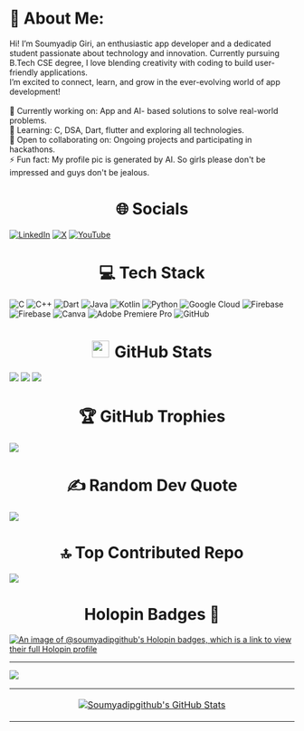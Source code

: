 # 💫 About Me:
Hi! I’m Soumyadip Giri, an enthusiastic app developer and a dedicated student passionate about technology and innovation. Currently pursuing B.Tech CSE degree, I love blending creativity with coding to build user-friendly applications.<br>I’m excited to connect, learn, and grow in the ever-evolving world of app development!<br><br>🔭 Currently working on: App and AI- based solutions to solve real-world problems.<br>🌱 Learning: C, DSA, Dart, flutter and exploring all technologies.<br>🤝 Open to collaborating on:  Ongoing projects and participating in hackathons.<br>⚡ Fun fact: My profile pic is generated by AI. So girls please don't be impressed and guys don't be jealous.


## <h1 align="center">🌐 Socials </h1>
[![LinkedIn](https://img.shields.io/badge/LinkedIn-%230077B5.svg?logo=linkedin&logoColor=white)](https://linkedin.com/in/soumyadip-giri-k)   [![X](https://img.shields.io/badge/X-black.svg?logo=X&logoColor=white)](https://x.com/bstsoumyadip123)   [![YouTube](https://img.shields.io/badge/YouTube-%23FF0000.svg?logo=YouTube&logoColor=white)](https://youtube.com/@lifeCaptured0895) 

# <h1 align="center">💻 Tech Stack </h1>
![C](https://img.shields.io/badge/c-%2300599C.svg?style=plastic&logo=c&logoColor=white) ![C++](https://img.shields.io/badge/c++-%2300599C.svg?style=plastic&logo=c%2B%2B&logoColor=white) ![Dart](https://img.shields.io/badge/dart-%230175C2.svg?style=plastic&logo=dart&logoColor=white) ![Java](https://img.shields.io/badge/java-%23ED8B00.svg?style=plastic&logo=openjdk&logoColor=white) ![Kotlin](https://img.shields.io/badge/kotlin-%237F52FF.svg?style=plastic&logo=kotlin&logoColor=white) ![Python](https://img.shields.io/badge/python-3670A0?style=plastic&logo=python&logoColor=ffdd54) ![Google Cloud](https://img.shields.io/badge/GoogleCloud-%234285F4.svg?style=plastic&logo=google-cloud&logoColor=white) ![Firebase](https://img.shields.io/badge/firebase-%23039BE5.svg?style=plastic&logo=firebase) ![Firebase](https://img.shields.io/badge/firebase-a08021?style=plastic&logo=firebase&logoColor=ffcd34) ![Canva](https://img.shields.io/badge/Canva-%2300C4CC.svg?style=plastic&logo=Canva&logoColor=white) ![Adobe Premiere Pro](https://img.shields.io/badge/Adobe%20Premiere%20Pro-9999FF.svg?style=plastic&logo=Adobe%20Premiere%20Pro&logoColor=white) ![GitHub](https://img.shields.io/badge/github-%23121011.svg?style=plastic&logo=github&logoColor=white)
<h1 align="center"> <img src="https://media.giphy.com/media/iY8CRBdQXODJSCERIr/giphy.gif" width="30" height="30" style="margin-right: 10px;">GitHub Stats </h1>

![](https://github-readme-stats.vercel.app/api?username=Soumyadipgithub&theme=ambient_gradient&hide_border=true&include_all_commits=true&count_private=true) ![](https://github-readme-stats.vercel.app/api/top-langs/?username=Soumyadipgithub&theme=ambient_gradient&hide_border=true&include_all_commits=true&count_private=true&layout=compact)
![](https://github-readme-streak-stats.herokuapp.com/?user=Soumyadipgithub&theme=ambient_gradient&hide_border=true)<br/>

## <h1 align="center">🏆 GitHub Trophies </h1>
![](https://github-profile-trophy.vercel.app/?username=Soumyadipgithub&theme=neon&no-frame=false&no-bg=false&margin-w=4)

<h1 align="center">✍️ Random Dev Quote </h1>

![](https://quotes-github-readme.vercel.app/api?type=horizontal&theme=tokyonight)

<h1 align="center">🔝 Top Contributed Repo </h1>

![](https://github-contributor-stats.vercel.app/api?username=Soumyadipgithub&limit=5&theme=ambient_gradient&combine_all_yearly_contributions=true)

 
  <table width="100%">
   <tr>
   <td width="10%">
      <p align="center">
        <a href="https://github.com/Soumyadipgithub">
          <img align="center" src="https://github-contributor-stats.vercel.app/api?username=Soumyadipgithub&limit=5&theme=ambient_gradient&combine_all_yearly_contributions=true" alt=" Soumyadipgithub's GitHub Stats" />
        </a>
      </p>
    </td>
    <tr>


<h1 align="center">Holopin Badges 🦖</h1>

[![An image of @soumyadipgithub's Holopin badges, which is a link to view their full Holopin profile](https://holopin.me/soumyadipgithub)](https://holopin.io/@soumyadipgithub)

---
[![](https://visitcount.itsvg.in/api?id=Soumyadipgithub&icon=2&color=10)](https://visitcount.itsvg.in)

<!-- Proudly created with GPRM ( https://gprm.itsvg.in ) -->
